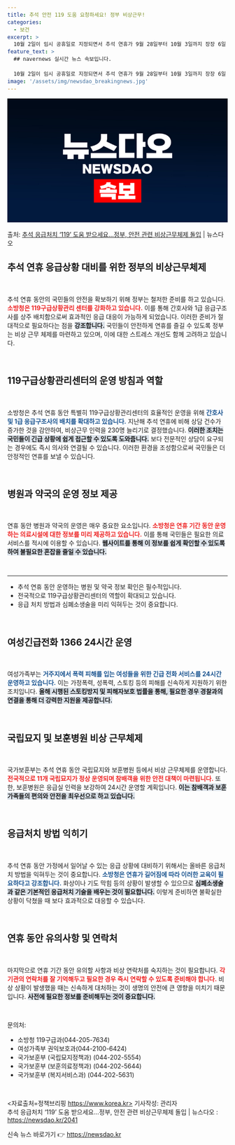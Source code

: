 ```yaml
---
title: 추석 안전 119 도움 요청하세요! 정부 비상근무!
categories:
  - 보건
excerpt: >
  10월 2일이 임시 공휴일로 지정되면서 추석 연휴가 9월 28일부터 10월 3일까지 장장 6일 간 이어진다.…
feature_text: >
  ## navernews 실시간 뉴스 속보입니다.

  10월 2일이 임시 공휴일로 지정되면서 추석 연휴가 9월 28일부터 10월 3일까지 장장 6일 간 이어진다.…
image: '/assets/img/newsdao_breakingnews.jpg'
---
```


![뉴스다오 속보](/assets/img/newsdao_breakingnews.jpg)

<p>출처: <a href="https://newsdao.kr/2041" rel="dofollow">추석 응급처치 ‘119’ 도움 받으세요…정부, 안전 관련 비상근무체제 돌입</a> | 뉴스다오</p>

<h2>추석 연휴 응급상황 대비를 위한 정부의 비상근무체제</h2>

<p data-ke-size="size16">&nbsp;</p>

추석 연휴 동안의 국민들의 안전을 확보하기 위해 정부는 철저한 준비를 하고 있습니다. <b><span style="color: #ee2323;">소방청은 119구급상황관리 센터를 강화하고 있습니다.</span></b> 이를 통해 간호사와 1급 응급구조사를 상주 배치함으로써 효과적인 응급 대응이 가능하게 되었습니다. 이러한 준비가 절대적으로 필요하다는 점을 <b><span style="background-color: #21538527;">강조합니다.</span></b> 국민들이 안전하게 연휴를 즐길 수 있도록 정부는 비상 근무 체제를 마련하고 있으며, 이에 대한 스트레스 개선도 함께 고려하고 있습니다. 

<p data-ke-size="size16">&nbsp;</p>

<h2>119구급상황관리센터의 운영 방침과 역할</h2>

<p data-ke-size="size16">&nbsp;</p>

소방청은 추석 연휴 동안 특별히 119구급상황관리센터의 효율적인 운영을 위해 <b><span style="color: #1a5490;">간호사 및 1급 응급구조사의 배치를 확대하고 있습니다.</span></b> 지난해 추석 연휴에 비해 상담 건수가 증가한 것을 감안하여, 비상근무 인력을 230명 늘리기로 결정했습니다. <b><span style="background-color: #21538527;">이러한 조치는 국민들이 긴급 상황에 쉽게 접근할 수 있도록 도와줍니다.</span></b> 보다 전문적인 상담이 요구되는 경우에도 즉시 의사와 연결될 수 있습니다. 이러한 환경을 조성함으로써 국민들은 더 안정적인 연휴를 보낼 수 있습니다.

<p data-ke-size="size16">&nbsp;</p>

<h2>병원과 약국의 운영 정보 제공</h2>

<p data-ke-size="size16">&nbsp;</p>

연휴 동안 병원과 약국의 운영은 매우 중요한 요소입니다. <b><span style="color: #ee2323;">소방청은 연휴 기간 동안 운영하는 의료시설에 대한 정보를 미리 제공하고 있습니다.</span></b> 이를 통해 국민들은 필요한 의료 서비스를 적시에 이용할 수 있습니다. <b><span style="background-color: #21538527;">웹사이트를 통해 이 정보를 쉽게 확인할 수 있도록 하여 불필요한 혼잡을 줄일 수 있습니다.</span></b>

<p data-ke-size="size16">&nbsp;</p>

<hr>

<ul>
    <li>추석 연휴 동안 운영하는 병원 및 약국 정보 확인은 필수적입니다.</li>
    <li>전국적으로 119구급상황관리센터의 역할이 확대되고 있습니다.</li>
    <li>응급 처치 방법과 심폐소생술을 미리 익혀두는 것이 중요합니다.</li>
</ul>

<p data-ke-size="size16">&nbsp;</p>

<h2>여성긴급전화 1366 24시간 운영</h2>

<p data-ke-size="size16">&nbsp;</p>

여성가족부는 <b><span style="color: #1a5490;">거주지에서 폭력 피해를 입는 여성들을 위한 긴급 전화 서비스를 24시간 운영하고 있습니다.</span></b> 이는 가정폭력, 성폭력, 스토킹 등의 피해를 신속하게 지원하기 위한 조치입니다. <b><span style="background-color: #21538527;">올해 시행된 스토킹방지 및 피해자보호 법률을 통해, 필요한 경우 경찰과의 연결을 통해 더 강력한 지원을 제공합니다.</span></b>

<p data-ke-size="size16">&nbsp;</p>

<h2>국립묘지 및 보훈병원 비상 근무체제</h2>

<p data-ke-size="size16">&nbsp;</p>

국가보훈부는 추석 연휴 동안 국립묘지와 보훈병원 등에서 비상 근무체제를 운영합니다. <b><span style="color: #ee2323;">전국적으로 11개 국립묘지가 정상 운영되며 참배객을 위한 안전 대책이 마련됩니다.</span></b> 또한, 보훈병원은 응급실 인력을 보강하여 24시간 운영할 계획입니다. <b><span style="background-color: #21538527;">이는 참배객과 보훈 가족들의 편의와 안전을 최우선으로 하고 있습니다.</span></b>

<p data-ke-size="size16">&nbsp;</p>

<h2>응급처치 방법 익히기</h2>

<p data-ke-size="size16">&nbsp;</p>

추석 연휴 동안 가정에서 일어날 수 있는 응급 상황에 대비하기 위해서는 올바른 응급처치 방법을 익혀두는 것이 중요합니다. <b><span style="color: #1a5490;">소방청은 연휴가 길어짐에 따라 이러한 교육이 필요하다고 강조합니다.</span></b> 화상이나 기도 막힘 등의 상황이 발생할 수 있으므로 <b><span style="background-color: #21538527;">심폐소생술과 같은 기본적인 응급처치 기술을 배우는 것이 필요합니다.</span></b> 이렇게 준비하면 불확실한 상황이 닥쳤을 때 보다 효과적으로 대응할 수 있습니다.

<p data-ke-size="size16">&nbsp;</p>

<h2>연휴 동안 유의사항 및 연락처</h2>

<p data-ke-size="size16">&nbsp;</p>

마지막으로 연휴 기간 동안 유의할 사항과 비상 연락처를 숙지하는 것이 필요합니다. <b><span style="color: #ee2323;">각 기관의 연락처를 잘 기억해두고 필요한 경우 즉시 연락할 수 있도록 준비해야 합니다.</span></b> 비상 상황이 발생했을 때는 신속하게 대처하는 것이 생명의 안전에 큰 영향을 미치기 때문입니다. <b><span style="background-color: #21538527;">사전에 필요한 정보를 준비해두는 것이 중요합니다.</span></b>

<p data-ke-size="size16">&nbsp;</p> 

문의처:
- 소방청 119구급과(044-205-7634)
- 여성가족부 권익보호과(044-2100-6424)
- 국가보훈부 (국립묘지정책과) (044-202-5554)
- 국가보훈부 (보훈의료정책과) (044-202-5644)
- 국가보훈부 (복지서비스과) (044-202-5631)

<p data-ke-size="size16">&nbsp;</p> 

<자료출처=정책브리핑 https://www.korea.kr> 
기사작성: 관리자  
추석 응급처치 ‘119’ 도움 받으세요…정부, 안전 관련 비상근무체제 돌입 | 뉴스다오 : https://newsdao.kr/2041 

신속 뉴스 바로가기 👉 <a href="https://newsdao.kr" rel="dofollow">https://newsdao.kr</a>



